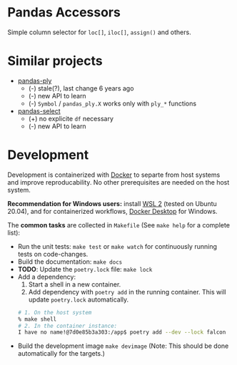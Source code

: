 # Pandas Accessors

Simple column selector for ``loc[]``, ``iloc[]``, ``assign()`` and others.

# Similar projects

- [pandas-ply](https://github.com/coursera/pandas-ply)
  - (-) stale(?), last change 6 years ago
  - (-) new API to learn
  - (-) ``Symbol`` / ``pandas_ply.X`` works only with ``ply_*`` functions
- [pandas-select](https://pandas-select.readthedocs.io/en/latest/reference/label_selection.html)
  - (+) no explicite `df` necessary
  - (-) new API to learn

# Development

Development is containerized with [Docker](https://www.docker.com/) to
separte from host systems and improve reproducability. No other
prerequisites are needed on the host system.

**Recommendation for Windows users:** install [WSL
2](https://docs.microsoft.com/en-us/windows/wsl/install-win10) (tested on
Ubuntu 20.04), and for containerized workflows, [Docker
Desktop](https://www.docker.com/products/docker-desktop) for Windows.

The **common tasks** are collected in `Makefile` (See `make help` for a
complete list):

- Run the unit tests: `make test` or `make watch` for continuously running
  tests on code-changes.
- Build the documentation: `make docs`
- **TODO**: Update the `poetry.lock` file: `make lock`
- Add a dependency:
  1. Start a shell in a new container.
  2. Add dependency with `poetry add` in the running container. This will update
     `poetry.lock` automatically.
  ```sh
  # 1. On the host system
  % make shell
  # 2. In the container instance:
  I have no name!@7d0e85b3a303:/app$ poetry add --dev --lock falcon
  ```
- Build the development image `make devimage`
  (Note: This should be done automatically for the targets.) 
